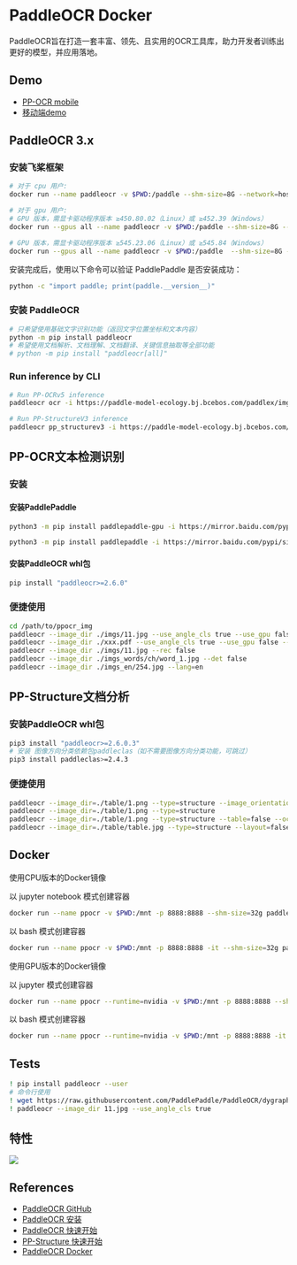 # PaddleOCR Docker

PaddleOCR旨在打造一套丰富、领先、且实用的OCR工具库，助力开发者训练出更好的模型，并应用落地。

## Demo
- [PP-OCR mobile](https://www.paddlepaddle.org.cn/hub/scene/ocr)
- [移动端demo](https://ai.baidu.com/easyedge/app/openSource?from=paddlelite)

## PaddleOCR 3.x
### 安装飞桨框架
```sh
# 对于 cpu 用户:
docker run --name paddleocr -v $PWD:/paddle --shm-size=8G --network=host -it ccr-2vdh3abv-pub.cnc.bj.baidubce.com/paddlepaddle/paddle:3.0.0 /bin/bash

# 对于 gpu 用户:
# GPU 版本，需显卡驱动程序版本 ≥450.80.02（Linux）或 ≥452.39（Windows）
docker run --gpus all --name paddleocr -v $PWD:/paddle --shm-size=8G --network=host -it ccr-2vdh3abv-pub.cnc.bj.baidubce.com/paddlepaddle/paddle:3.0.0-gpu-cuda11.8-cudnn8.9-trt8.6 /bin/bash

# GPU 版本，需显卡驱动程序版本 ≥545.23.06（Linux）或 ≥545.84（Windows）
docker run --gpus all --name paddleocr -v $PWD:/paddle  --shm-size=8G --network=host -it ccr-2vdh3abv-pub.cnc.bj.baidubce.com/paddlepaddle/paddle:3.0.0-gpu-cuda12.6-cudnn9.5-trt10.5 /bin/bash
```
安装完成后，使用以下命令可以验证 PaddlePaddle 是否安装成功：
```sh
python -c "import paddle; print(paddle.__version__)"
```

### 安装 PaddleOCR
```sh
# 只希望使用基础文字识别功能（返回文字位置坐标和文本内容）
python -m pip install paddleocr
# 希望使用文档解析、文档理解、文档翻译、关键信息抽取等全部功能
# python -m pip install "paddleocr[all]"
```

### Run inference by CLI
```sh
# Run PP-OCRv5 inference
paddleocr ocr -i https://paddle-model-ecology.bj.bcebos.com/paddlex/imgs/demo_image/general_ocr_002.png --use_doc_orientation_classify False --use_doc_unwarping False --use_textline_orientation False

# Run PP-StructureV3 inference
paddleocr pp_structurev3 -i https://paddle-model-ecology.bj.bcebos.com/paddlex/imgs/demo_image/pp_structure_v3_demo.png --use_doc_orientation_classify False --use_doc_unwarping False
```

## PP-OCR文本检测识别
### 安装
#### 安装PaddlePaddle
```sh
python3 -m pip install paddlepaddle-gpu -i https://mirror.baidu.com/pypi/simple
```
```sh
python3 -m pip install paddlepaddle -i https://mirror.baidu.com/pypi/simple
```

#### 安装PaddleOCR whl包
```sh
pip install "paddleocr>=2.6.0"
```

### 便捷使用
```sh
cd /path/to/ppocr_img
paddleocr --image_dir ./imgs/11.jpg --use_angle_cls true --use_gpu false
paddleocr --image_dir ./xxx.pdf --use_angle_cls true --use_gpu false --page_num 2
paddleocr --image_dir ./imgs/11.jpg --rec false
paddleocr --image_dir ./imgs_words/ch/word_1.jpg --det false
paddleocr --image_dir ./imgs_en/254.jpg --lang=en
```

## PP-Structure文档分析
### 安装PaddleOCR whl包
```sh
pip3 install "paddleocr>=2.6.0.3"
# 安装 图像方向分类依赖包paddleclas（如不需要图像方向分类功能，可跳过）
pip3 install paddleclas>=2.4.3
```

### 便捷使用
```sh
paddleocr --image_dir=./table/1.png --type=structure --image_orientation=true
paddleocr --image_dir=./table/1.png --type=structure
paddleocr --image_dir=./table/1.png --type=structure --table=false --ocr=false
paddleocr --image_dir=./table/table.jpg --type=structure --layout=false
```

## Docker
使用CPU版本的Docker镜像

以 jupyter notebook 模式创建容器
```sh
docker run --name ppocr -v $PWD:/mnt -p 8888:8888 --shm-size=32g paddlecloud/paddleocr:2.6-cpu-latest
```
以 bash 模式创建容器
```sh
docker run --name ppocr -v $PWD:/mnt -p 8888:8888 -it --shm-size=32g paddlecloud/paddleocr:2.6-cpu-latest /bin/bash
```
使用GPU版本的Docker镜像

以 jupyter 模式创建容器
```sh
docker run --name ppocr --runtime=nvidia -v $PWD:/mnt -p 8888:8888 --shm-size=32g paddlecloud/paddleocr:2.6-gpu-cuda10.2-cudnn7-latest
```
以 bash 模式创建容器
```sh
docker run --name ppocr --runtime=nvidia -v $PWD:/mnt -p 8888:8888 -it --shm-size=32g paddlecloud/paddleocr:2.6-gpu-cuda10.2-cudnn7-latest /bin/bash
```

## Tests
```sh
! pip install paddleocr --user
# 命令行使用
! wget https://raw.githubusercontent.com/PaddlePaddle/PaddleOCR/dygraph/doc/imgs/11.jpg
! paddleocr --image_dir 11.jpg --use_angle_cls true
```

## 特性
![](https://user-images.githubusercontent.com/25809855/186170862-b8f80f6c-fee7-4b26-badc-de9c327c76ce.png)

## References
- [PaddleOCR GitHub](https://github.com/PaddlePaddle/PaddleOCR)
- [PaddleOCR 安装](https://www.paddleocr.ai/main/version3.x/installation.html)
- [PaddleOCR 快速开始](https://github.com/PaddlePaddle/PaddleOCR/blob/release/2.6/doc/doc_ch/quickstart.md)
- [PP-Structure 快速开始](https://github.com/PaddlePaddle/PaddleOCR/blob/release/2.6/ppstructure/docs/quickstart.md)
- [PaddleOCR Docker](https://hub.docker.com/r/paddlecloud/paddleocr)